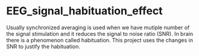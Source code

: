 # EEG_signal_habituation_effect

Usually synchronized averaging is used when we have mutiple number of the signal stimulation and it reduces the signal to noise ratio (SNR). 
In brain there is a phenomenon called habituation.
This project uses the changes in SNR to justify the habituation.

